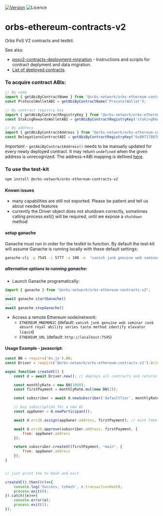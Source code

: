 [![Version](https://img.shields.io/npm/v/@orbs-network/orbs-ethereum-contracts-v2)](https://www.npmjs.com/package/@orbs-network/orbs-ethereum-contracts-v2)
![Licence](https://img.shields.io/npm/l/@orbs-network/orbs-ethereum-contracts-v2)
# orbs-ethereum-contracts-v2
Orbs PoS V2 contracts and testkit.

See also:
- [posv2-contracts-deployment-migration](https://github.com/orbs-network/posv2-contracts-deployment-migration) - Instructions and scripts for contract deplyment and data migration.
- [List of deployed contracts](https://github.com/orbs-network/posv2-contracts-deployment-migration/blob/master/DEPLOYED_CONTRACTS.md).

### To acquire contract ABIs:
```javascript
// By name
import { getAbiByContractName } from "@orbs-network/orbs-ethereum-contracts-v2";
const ProtocolWalletABI = getAbiByContractName('ProcotolWallet');

// By contract registry key
import { getAbiByContractRegistryKey } from "@orbs-network/orbs-ethereum-contracts-v2";
const StakingRewardsWalletABI = getAbiByContractRegistryKey('stakingRewardsWallet');

// By address
import { getAbiByContractAddress } from "@orbs-network/orbs-ethereum-contracts-v2";
const DelegationsContractABI = getAbiByContractRegistryKey("0xB97178870F39d4389210086E4BcaccACD715c71d");
```
*Important* - `getAbiByContractAddress()` needs to be manually updated for every newly deployed contract. It may return `undefined` when the given address is unrecognized. The address->ABI mapping is defined [here](https://github.com/orbs-network/orbs-ethereum-contracts-v2/blob/master/deployed-contracts.ts).

### To use the test-kit 
```bash
npm install @orbs-network/orbs-ethereum-contracts-v2
```

#### Known issues
- many capabilities are still not exported. Please be patient and tell us about needed features
- currently the Driver object does not shutdown correctly, sometimes calling process.exit() will be required, until we expose a `shutdown` method

#### setup ganache
Ganache must run in order for the testkit to function.
By default the test-kit will assume Ganache is running locally with these default settings: 
```bash
ganache-cli -p 7545 -i 5777 -a 100 -m  "vanish junk genuine web seminar cook absurd royal ability series taste method identify elevator liquid"
```

##### alternative options to running ganache:
- Launch Ganache programatically: 
```javascript
import { ganache } from "@orbs-network/orbs-ethereum-contracts-v2";
...
await ganache.startGanache()
...
await ganache.stopGanache()
```
- Access a remote Ethereum node/network:
  - `ETHEREUM_MNEMONIC` (default: `vanish junk genuine web seminar cook absurd royal ability series taste method identify elevator liquid`)
  - `ETHEREUM_URL` (default: `http://localhost:7545`)

#### Usage Example - javascript:

```javascript
const BN = require('bn.js').BN;
const Driver = require('@orbs-network/orbs-ethereum-contracts-v2').Driver;

async function createVC() {
    const d = await Driver.new(); // deploys all contracts and returns a driver object

    const monthlyRate = new BN(1000);
    const firstPayment = monthlyRate.mul(new BN(2));

    const subscriber = await d.newSubscriber('defaultTier', monthlyRate);

    // buy subscription for a new VC
    const appOwner = d.newParticipant();

    await d.erc20.assign(appOwner.address, firstPayment); // mint fake ORBS

    await d.erc20.approve(subscriber.address, firstPayment, {
        from: appOwner.address
    });

    return subscriber.createVC(firstPayment, "main", {
        from: appOwner.address
    });
}


// just print the tx Hash and exit

createVC().then((r)=>{
    console.log('Success, txHash', r.transactionHash);
    process.exit(0);
}).catch((e)=>{
    console.error(e);
    process.exit(1);
});
```
